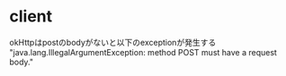 # client

okHttpはpostのbodyがないと以下のexceptionが発生する  
"java.lang.IllegalArgumentException: method POST must have a request body."
